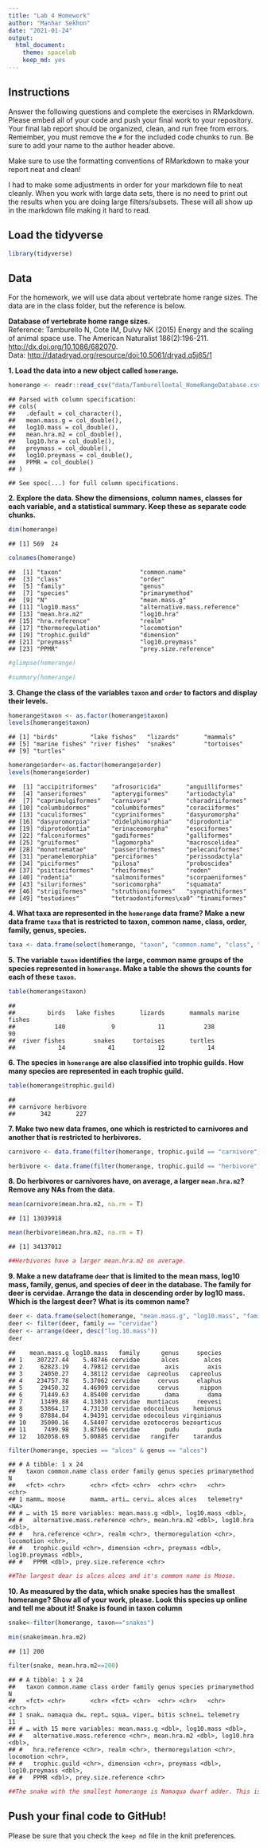```yaml
---
title: "Lab 4 Homework"
author: "Manhar Sekhon"
date: "2021-01-24"
output:
  html_document: 
    theme: spacelab
    keep_md: yes
---
```




## Instructions
Answer the following questions and complete the exercises in RMarkdown. Please embed all of your code and push your final work to your repository. Your final lab report should be organized, clean, and run free from errors. Remember, you must remove the `#` for the included code chunks to run. Be sure to add your name to the author header above.  

Make sure to use the formatting conventions of RMarkdown to make your report neat and clean!  

I had to make some adjustments in order for your markdown file to neat cleanly. When you work with large data sets, there is no need to print out the results when you are doing large filters/subsets. These will all show up in the markdown file making it hard to read.

## Load the tidyverse

```r
library(tidyverse)
```

## Data
For the homework, we will use data about vertebrate home range sizes. The data are in the class folder, but the reference is below.  

**Database of vertebrate home range sizes.**  
Reference: Tamburello N, Cote IM, Dulvy NK (2015) Energy and the scaling of animal space use. The American Naturalist 186(2):196-211. http://dx.doi.org/10.1086/682070.  
Data: http://datadryad.org/resource/doi:10.5061/dryad.q5j65/1  

**1. Load the data into a new object called `homerange`.**

```r
homerange <- readr::read_csv("data/Tamburelloetal_HomeRangeDatabase.csv")
```

```
## Parsed with column specification:
## cols(
##   .default = col_character(),
##   mean.mass.g = col_double(),
##   log10.mass = col_double(),
##   mean.hra.m2 = col_double(),
##   log10.hra = col_double(),
##   preymass = col_double(),
##   log10.preymass = col_double(),
##   PPMR = col_double()
## )
```

```
## See spec(...) for full column specifications.
```

**2. Explore the data. Show the dimensions, column names, classes for each variable, and a statistical summary. Keep these as separate code chunks.**  

```r
dim(homerange)
```

```
## [1] 569  24
```


```r
colnames(homerange)
```

```
##  [1] "taxon"                      "common.name"               
##  [3] "class"                      "order"                     
##  [5] "family"                     "genus"                     
##  [7] "species"                    "primarymethod"             
##  [9] "N"                          "mean.mass.g"               
## [11] "log10.mass"                 "alternative.mass.reference"
## [13] "mean.hra.m2"                "log10.hra"                 
## [15] "hra.reference"              "realm"                     
## [17] "thermoregulation"           "locomotion"                
## [19] "trophic.guild"              "dimension"                 
## [21] "preymass"                   "log10.preymass"            
## [23] "PPMR"                       "prey.size.reference"
```


```r
#glimpse(homerange)
```


```r
#summary(homerange)
```


**3. Change the class of the variables `taxon` and `order` to factors and display their levels.**  

```r
homerange$taxon <- as.factor(homerange$taxon)
levels(homerange$taxon)
```

```
## [1] "birds"         "lake fishes"   "lizards"       "mammals"      
## [5] "marine fishes" "river fishes"  "snakes"        "tortoises"    
## [9] "turtles"
```


```r
homerange$order<-as.factor(homerange$order)
levels(homerange$order)
```

```
##  [1] "accipitriformes"    "afrosoricida"       "anguilliformes"    
##  [4] "anseriformes"       "apterygiformes"     "artiodactyla"      
##  [7] "caprimulgiformes"   "carnivora"          "charadriiformes"   
## [10] "columbidormes"      "columbiformes"      "coraciiformes"     
## [13] "cuculiformes"       "cypriniformes"      "dasyuromorpha"     
## [16] "dasyuromorpia"      "didelphimorphia"    "diprodontia"       
## [19] "diprotodontia"      "erinaceomorpha"     "esociformes"       
## [22] "falconiformes"      "gadiformes"         "galliformes"       
## [25] "gruiformes"         "lagomorpha"         "macroscelidea"     
## [28] "monotrematae"       "passeriformes"      "pelecaniformes"    
## [31] "peramelemorphia"    "perciformes"        "perissodactyla"    
## [34] "piciformes"         "pilosa"             "proboscidea"       
## [37] "psittaciformes"     "rheiformes"         "roden"             
## [40] "rodentia"           "salmoniformes"      "scorpaeniformes"   
## [43] "siluriformes"       "soricomorpha"       "squamata"          
## [46] "strigiformes"       "struthioniformes"   "syngnathiformes"   
## [49] "testudines"         "tetraodontiformes\xa0" "tinamiformes"
```


**4. What taxa are represented in the `homerange` data frame? Make a new data frame `taxa` that is restricted to taxon, common name, class, order, family, genus, species.**  

```r
taxa <- data.frame(select(homerange, "taxon", "common.name", "class", "order", "family", "genus", "species"))
```


**5. The variable `taxon` identifies the large, common name groups of the species represented in `homerange`. Make a table the shows the counts for each of these `taxon`.**  

```r
table(homerange$taxon)
```

```
## 
##         birds   lake fishes       lizards       mammals marine fishes 
##           140             9            11           238            90 
##  river fishes        snakes     tortoises       turtles 
##            14            41            12            14
```


**6. The species in `homerange` are also classified into trophic guilds. How many species are represented in each trophic guild.**  

```r
table(homerange$trophic.guild)
```

```
## 
## carnivore herbivore 
##       342       227
```


**7. Make two new data frames, one which is restricted to carnivores and another that is restricted to herbivores.**  

```r
carnivore <- data.frame(filter(homerange, trophic.guild == "carnivore"))
```


```r
herbivore <- data.frame(filter(homerange, trophic.guild == "herbivore"))
```


**8. Do herbivores or carnivores have, on average, a larger `mean.hra.m2`? Remove any NAs from the data.**  

```r
mean(carnivore$mean.hra.m2, na.rm = T)
```

```
## [1] 13039918
```


```r
mean(herbivore$mean.hra.m2, na.rm = T)
```

```
## [1] 34137012
```


```r
##Herbivores have a larger mean.hra.m2 on average.
```


**9. Make a new dataframe `deer` that is limited to the mean mass, log10 mass, family, genus, and species of deer in the database. The family for deer is cervidae. Arrange the data in descending order by log10 mass. Which is the largest deer? What is its common name?**  

```r
deer <- data.frame(select(homerange, "mean.mass.g", "log10.mass", "family", "genus", "species"))
deer <- filter(deer, family == "cervidae")
deer <- arrange(deer, desc("log.10.mass"))
deer
```

```
##    mean.mass.g log10.mass   family      genus     species
## 1    307227.44    5.48746 cervidae      alces       alces
## 2     62823.19    4.79812 cervidae       axis        axis
## 3     24050.27    4.38112 cervidae  capreolus   capreolus
## 4    234757.78    5.37062 cervidae     cervus     elaphus
## 5     29450.32    4.46909 cervidae     cervus      nippon
## 6     71449.63    4.85400 cervidae       dama        dama
## 7     13499.88    4.13033 cervidae  muntiacus     reevesi
## 8     53864.17    4.73130 cervidae odocoileus    hemionus
## 9     87884.04    4.94391 cervidae odocoileus virginianus
## 10    35000.16    4.54407 cervidae ozotoceros bezoarticus
## 11     7499.98    3.87506 cervidae       pudu        puda
## 12   102058.69    5.00885 cervidae   rangifer    tarandus
```


```r
filter(homerange, species == "alces" & genus == "alces")
```

```
## # A tibble: 1 x 24
##   taxon common.name class order family genus species primarymethod N    
##   <fct> <chr>       <chr> <fct> <chr>  <chr> <chr>   <chr>         <chr>
## 1 mamm… moose       mamm… arti… cervi… alces alces   telemetry*    <NA> 
## # … with 15 more variables: mean.mass.g <dbl>, log10.mass <dbl>,
## #   alternative.mass.reference <chr>, mean.hra.m2 <dbl>, log10.hra <dbl>,
## #   hra.reference <chr>, realm <chr>, thermoregulation <chr>, locomotion <chr>,
## #   trophic.guild <chr>, dimension <chr>, preymass <dbl>, log10.preymass <dbl>,
## #   PPMR <dbl>, prey.size.reference <chr>
```


```r
##The largest dear is alces alces and it's common name is Moose.
```


**10. As measured by the data, which snake species has the smallest homerange? Show all of your work, please. Look this species up online and tell me about it!** **Snake is found in taxon column**    

```r
snake<-filter(homerange, taxon=="snakes")
```


```r
min(snake$mean.hra.m2)
```

```
## [1] 200
```


```r
filter(snake, mean.hra.m2==200)
```

```
## # A tibble: 1 x 24
##   taxon common.name class order family genus species primarymethod N    
##   <fct> <chr>       <chr> <fct> <chr>  <chr> <chr>   <chr>         <chr>
## 1 snak… namaqua dw… rept… squa… viper… bitis schnei… telemetry     11   
## # … with 15 more variables: mean.mass.g <dbl>, log10.mass <dbl>,
## #   alternative.mass.reference <chr>, mean.hra.m2 <dbl>, log10.hra <dbl>,
## #   hra.reference <chr>, realm <chr>, thermoregulation <chr>, locomotion <chr>,
## #   trophic.guild <chr>, dimension <chr>, preymass <dbl>, log10.preymass <dbl>,
## #   PPMR <dbl>, prey.size.reference <chr>
```


```r
##The snake with the smallest homerange is Namaqua dwarf adder. This is a venomous snake. It is native to a small region on the border between Namibia and South Africa.
```


## Push your final code to GitHub!
Please be sure that you check the `keep md` file in the knit preferences.   
